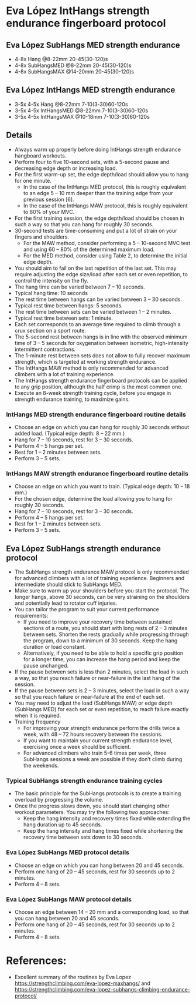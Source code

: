 
# Eva López IntHangs strength endurance fingerboard protocol

## Eva López SubHangs MED strength endurance
+ 4-8x Hang @8-22mm 20-45(30-120)s
+ 4-8x SubHangsMED @8-22mm 20-45(30-120)s
+ 4-8x SubHangsMAX @14-20mm 20-45(30-120)s

## Eva López IntHangs MED strength endurance 
+ 3-5x 4-5x Hang @8-22mm 7-10(3-30)60-120s
+ 3-5x 4-5x IntHangsMED @8-22mm 7-10(3-30)60-120s
+ 3-5x 4-5x IntHangsMAX @10-18mm 7-10(3-30)60-120s

## Details
+ Always warm up properly before doing IntHangs strength endurance hangboard workouts.
+ Perform four to five 10-second sets, with a 5-second pause and decreasing edge depth or increasing load.
+ For the first warm-up set, the edge depth/load should allow you to hang for one minute.
  + In the case of the IntHangs MED protocol, this is roughly equivalent to an edge 5 – 10 mm deeper than the training edge from your previous session [6].
  + In the case of the IntHangs MAW protocol, this is roughly equivalent to 60% of your MVC.
+ For the first training session, the edge depth/load should be chosen in such a way so that you can hang for roughly 30 seconds.
+ 30-second tests are time-consuming and put a lot of strain on your fingers and shoulders.
  + For the MAW method, consider performing a 5 – 10-second MVC test and using 60 – 80%  of the determined maximum load.
  + For the MED method, consider using Table 2, to determine the initial edge depth.
+ You should aim to fail on the last repetition of the last set. This may require adjusting the edge size/load after each set or even repetition, to control the intensity on the fly.
+ The hang time can be varied between 7 – 10 seconds.
+ Typical hang time: 10 seconds
+ The rest time between hangs can be varied between 3 – 30 seconds.
+ Typical rest time between hangs: 5 seconds.
+ The rest time between sets can be varied between 1 – 2 minutes.
+ Typical rest time between sets: 1 minute.
+ Each set corresponds to an average time required to climb through a crux section on a sport route.
+ The 5-second rest between hangs is in line with the observed minimum time of 3 – 5 seconds for oxygenation between isometric, high-intensity intermittent contractions.
+ The 1-minute rest between sets does not allow to fully recover maximum strength, which is targeted at working strength endurance.
+ The IntHangs MAW method is only recommended for advanced climbers with a lot of training experience.
+ The IntHangs strength endurance fingerboard protocols can be applied to any grip position, although the half crimp is the most common one.
+ Execute an 8-week strength training cycle, before you engage in strength endurance training, to maximize gains.


### IntHangs MED strength endurance fingerboard routine details
+ Choose an edge on which you can hang for roughly 30 seconds without added load. (Typical edge depth: 8 – 22 mm.)
+ Hang for 7 – 10 seconds, rest for 3 – 30 seconds.
+ Perform 4 – 5 hangs per set.
+ Rest for 1 – 2  minutes between sets.
+ Perform 3 – 5 sets.


### IntHangs MAW strength endurance fingerboard routine details
+ Choose an edge on which you want to train. (Typical edge depth: 10 – 18 mm.)
+ For the chosen edge, determine the load allowing you to hang for roughly 30 seconds.
+ Hang for 7 – 10 seconds, rest for 3 – 30 seconds.
+ Perform 4 – 5 hangs per set.
+ Rest for 1 – 2  minutes between sets.
+ Perform 3 – 5 sets.


## Eva López SubHangs strength endurance protocol
+ The SubHangs strength endurance MAW protocol is only recommended for advanced climbers with a lot of training experience. Beginners and intermediate should stick to SubHangs MED.
+ Make sure to warm up your shoulders before you start the protocol. The longer hangs, above 30 seconds, can be very straining on the shoulders and potentially lead to rotator cuff injuries.
+ You can tailor the program to suit your current performance requirements: 
  + If you need to improve your recovery time between sustained sections of a route, you should start with long rests of 2 – 3 minutes between sets. Shorten the rests gradually while progressing through the program, down to a minimum of 30 seconds. Keep the hang duration or load constant.
  + Alternatively, if you need to be able to hold a specific grip position for a longer time, you can increase the hang period and keep the pause unchanged.
+ If the pause between sets is less than 2 minutes, select the load in such a way, so that you reach failure or near-failure in the last hang of the session.
+ If the pause between sets is 2 – 3 minutes, select the load in such a way so that you reach failure or near-failure at the end of each set.
+ You may need to adjust the load (SubHangs MAW) or edge depth (SubHangs MED) for each set or even repetition, to reach failure exactly when it is required.
+ Training frequency
  + For improving your strength endurance perform the drills twice a week, with  48 – 72 hours recovery between the sessions.
  + If you want to maintain your current strength endurance level, exercising once a week should be sufficient.
  + For advanced climbers who train 5-6 times per week, three SubHangs sessions a week are possible if they don’t climb during the weekends.

### Typical SubHangs strength endurance training cycles
+ The basic principle for the SubHangs protocols is to create a training overload by progressing the volume. 
+ Once the progress slows down, you should start changing other workout parameters. You may try the following two approaches:
  + Keep the hang intensity and recovery times fixed while extending the hang duration up to 45 seconds.
  + Keep the hang intensity and hang times fixed while shortening the recovery time between sets down to 30 seconds.

### Eva López SubHangs MED protocol details
+ Choose an edge on which you can hang between 20 and 45 seconds.
+ Perform one hang of 20 – 45 seconds, rest for 30 seconds up to 2 minutes.
+ Perform 4 – 8 sets.


### Eva López SubHangs MAW protocol details
+ Choose an edge between 14 – 20 mm and a corresponding load, so that you can hang between 20 and 45 seconds.
+ Perform one hang of 20 – 45 seconds, rest for 30 seconds up to 2 minutes.
+ Perform 4 – 8 sets.

# References:
* Excellent summary of the routines by Eva Lopez https://strengthclimbing.com/eva-lopez-maxhangs/ and https://strengthclimbing.com/eva-lopez-subhangs-climbing-endurance-protocol/
